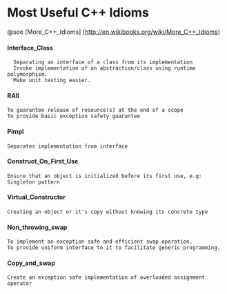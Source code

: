 # Most Useful C++ Idioms

@see [More_C++_Idioms] (http://en.wikibooks.org/wiki/More_C++_Idioms)

#### Interface_Class
```
  Separating an interface of a class from its implementation
  Invoke implementation of an abstraction/class using runtime polymorphism.
  Make unit testing easier.
```
#### RAII
```
To guarantee release of resource(s) at the end of a scope
To provide basic exception safety guarantee
```
#### Pimpl
```
Separates implementation from interface
```
#### Construct_On_First_Use
```
Ensure that an object is initialized before its first use, e.g: Singleton pattern
```
#### Virtual_Constructor
```
Creating an object or it's copy without knowing its concrete type
```
#### Non_throwing_swap
```
To implement an exception safe and efficient swap operation.
To provide uniform interface to it to facilitate generic programming.
```
#### Copy_and_swap
```
Create an exception safe implementation of overloaded assignment operator
```
